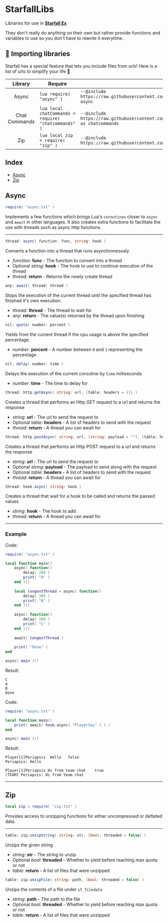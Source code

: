 # StarfallLibs
Libraries for use in [**Starfall Ex**](https://github.com/thegrb93/StarfallEx)

They don't really do anything on their own but rather provide functions and variables to use so you don't have to rewrite it everytime.

## 📌 Importing libraries

Starfall has a special feature that lets you include files from urls!
Here is a list of urls to simplify your life 🙂

|    Library    | Require                                                   | Include                                                                                                           |
|:-------------:|-----------------------------------------------------------|-------------------------------------------------------------------------------------------------------------------|
|     Async     | ```lua require( "async" ) ```                             | ```--@include https://raw.githubusercontent.com/Periapsises/StarfallLibs/main/async.txt as async```               |
| Chat Commands | ```lua local chatCommands = require( "chatcommands" ) ``` | ```--@include https://raw.githubusercontent.com/Periapsises/StarfallLibs/main/chatcommands.txt as chatcommands``` |
|      Zip      | ```lua local zip = require( "zip" ) ```                   | ```--@include https://raw.githubusercontent.com/Periapsises/StarfallLibs/main/zip.txt as zip```                   |

## Index

- [Async](#async)
- [Zip](#zip)

## Async


```lua
require( "async.txt" )
```
Implements a few functions which brings Lua's `coroutines` closer to `async` and `await` in other languages.
It also creates extra functions to facilitate the use with threads such as async http functions.

---

```cs
thread: async( function: func, string: hook )
```
Converts a function into a thread that runs asynchroneously.
- _function_: **func** - The function to convert into a thread
- Optional _string_: **hook** - The hook to use to continue execution of the thread
- _thread_: **return** - Returns the newly create thread

```cs
any: await( thread: thread )
```
Stops the execution of the current thread until the specified thread has finished it's own execution.
- _thread_: **thread** - The thread to wait for
- _any_: **return** - The value(s) returned by the thread upon finishing

```cs
nil: quota( number: percent )
```
Yields from the current thread if the cpu usage is above the specified percentage.
- _number_: **percent** - A number between `0` and `1` representing the percentage

```cs
nil: delay( number: time )
```
Delays the execution of the current coroutine by `time` milliseconds
- _number_: **time** - The time to delay for

```cs
thread: http.getAsync( string: url, [table: headers = {}] )
```
Creates a thread that performs an Http GET request to a url and returns the response
- _string_: **url** - The url to send the request to
- Optional _table_: **headers** - A list of headers to send with the request
- _thread_: **return** - A thread you can await for

```cs
thread: http.postAsync( string: url, [string: payload = ""], [table: headers = {}] )
```
Creates a thread that performs an Http POST request to a url and returns the response
- _string_: **url** - The url to send the request to
- Optional _string_: **payload** - The payload to send along with the request
- Optional _table_: **headers** - A list of headers to send with the request
- _thread_: **return** - A thread you can await for

```cs
thread: hook.async( string: hook )
```

Creates a thread that wait for a hook to be called and returns the passed values
- _string_: **hook** - The hook to add
- _thread_: **return** - A thread you can await for

---

### Example

Code:
```lua
require( "async.txt" )

local function main()
    async( function()
        delay( 200 )
        print( "A" )
    end )()
    
    local longestThread = async( function()
        delay( 300 )
        print( "B" )
    end )()
    
    async( function()
        delay( 100 )
        print( "C" )
    end )()
    
    await( longestThread )
    
    print( "Done" )
end

async( main )()
```
Result:
```
C
A
B
Done
```

Code:
```lua
require( "async.txt" )

local function main()
    print( await( hook.async( "PlayerSay" ) ) )
end

async( main )()
```
Result:
```
Player[1]Periapsis  Hello   false
Periapsis: Hello

Player[1]Periapsis Hi from team chat    true
(TEAM) Periapsis: Hi from team chat
```

---

## Zip

```lua
local zip = require( "zip.txt" )
```
Provides access to unzipping functions for either uncompressed or deflated data.

---

```cs
table: zip.unzipString( string: str, [bool: threaded = false] )
```
Unzips the given string
- _string_: **str** - The string to unzip
- Optional _bool_: **threaded** - Whether to yield before reaching max quota or not
- _table_: **return** - A list of files that were unzipped

```cs
table: zip.unzipFile( string: path, [bool: threaded = false] )
```
Unzips the contents of a file under `sf_filedata`
- _string_: **path** - The path to the file
- Optional _bool_: **threaded** - Whether to yield before reaching max quota or not
- _table_: **return** - A list of files that were unzipped

